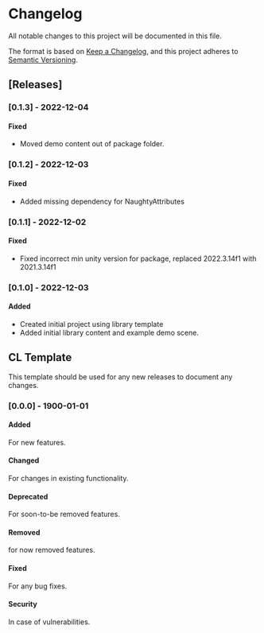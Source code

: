 # Changelog
All notable changes to this project will be documented in this file.

The format is based on [Keep a Changelog](https://keepachangelog.com/en/1.0.0/),
and this project adheres to [Semantic Versioning](https://semver.org/spec/v2.0.0.html).

## [Releases]
### [0.1.3] - 2022-12-04
#### Fixed
* Moved demo content out of package folder.

### [0.1.2] - 2022-12-03
#### Fixed
* Added missing dependency for NaughtyAttributes

### [0.1.1] - 2022-12-02
#### Fixed
* Fixed incorrect min unity version for package, replaced 2022.3.14f1 with 2021.3.14f1

### [0.1.0] - 2022-12-03
#### Added
* Created initial project using library template
* Added initial library content and example demo scene.

## CL Template
This template should be used for any new releases to document any changes.

### [0.0.0] - 1900-01-01
#### Added
For new features.

#### Changed
For changes in existing functionality.

#### Deprecated
For soon-to-be removed features.

#### Removed
for now removed features.

#### Fixed
For any bug fixes.

#### Security
In case of vulnerabilities.